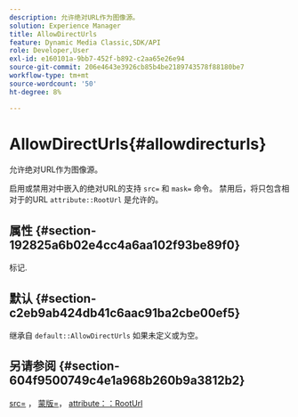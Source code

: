 ```yaml
---
description: 允许绝对URL作为图像源。
solution: Experience Manager
title: AllowDirectUrls
feature: Dynamic Media Classic,SDK/API
role: Developer,User
exl-id: e160101a-9bb7-452f-b892-c2aa65e26e94
source-git-commit: 206e4643e3926cb85b4be2189743578f88180be7
workflow-type: tm+mt
source-wordcount: '50'
ht-degree: 8%

---
```


# AllowDirectUrls{#allowdirecturls}

允许绝对URL作为图像源。

启用或禁用对中嵌入的绝对URL的支持 `src=` 和 `mask=` 命令。 禁用后，将只包含相对于的URL `attribute::RootUrl` 是允许的。

## 属性 {#section-192825a6b02e4cc4a6aa102f93be89f0}

标记.

## 默认 {#section-c2eb9ab424db41c6aac91ba2cbe00ef5}

继承自 `default::AllowDirectUrls` 如果未定义或为空。

## 另请参阅 {#section-604f9500749c4e1a968b260b9a3812b2}

[src=](../../../../../is-api/http-ref/image-serving-api-ref/c-http-protocol-reference/c-command-reference/r-src.md#reference-f6506637778c4c69bf106a7924a91ab1) ， [蒙版=](../../../../../is-api/http-ref/image-serving-api-ref/c-http-protocol-reference/c-command-reference/r-mask.md#reference-922254e027404fb890b850e2723ee06e)， [attribute：：RootUrl](../../../../../is-api/image-catalog/image-serving-api-ref/c-image-catalog-reference/c-attributes-reference/r-rooturl.md#reference-3b0e43881020409cbe642366913cf137)

